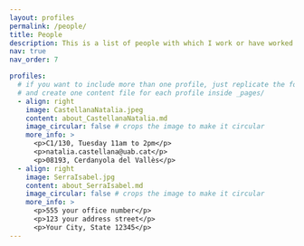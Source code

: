 ```yaml
---
layout: profiles
permalink: /people/
title: People
description: This is a list of people with which I work or have worked in the past. This page helps to get to know them better as well as explain some of their work. If you wish to contact any of my references, please seek my permission first. I appreciate your understanding in maintaining their privacy.
nav: true
nav_order: 7

profiles:
  # if you want to include more than one profile, just replicate the following block
  # and create one content file for each profile inside _pages/
  - align: right
    image: CastellanaNatalia.jpeg
    content: about_CastellanaNatalia.md
    image_circular: false # crops the image to make it circular
    more_info: >
      <p>C1/130, Tuesday 11am to 2pm</p>
      <p>natalia.castellana@uab.cat</p>
      <p>08193, Cerdanyola del Vallès</p>
  - align: right
    image: SerraIsabel.jpg
    content: about_SerraIsabel.md
    image_circular: false # crops the image to make it circular
    more_info: >
      <p>555 your office number</p>
      <p>123 your address street</p>
      <p>Your City, State 12345</p>
---
```

